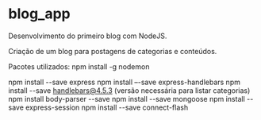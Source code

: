 # blog_app
Desenvolvimento do primeiro blog com NodeJS.

Criação de um blog para postagens de categorias e conteúdos.

Pacotes utilizados:
npm install -g nodemon

npm install --save express
npm install –-save express-handlebars
npm install --save handlebars@4.5.3 (versão necessária para listar categorias)
npm install body-parser --save
npm install --save mongoose
npm install --save express-session
npm install --save connect-flash


